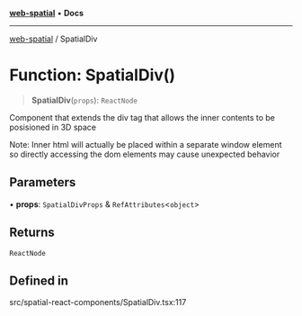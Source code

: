 [**web-spatial**](../README.md) • **Docs**

***

[web-spatial](../globals.md) / SpatialDiv

# Function: SpatialDiv()

> **SpatialDiv**(`props`): `ReactNode`

Component that extends the div tag that allows the inner contents to be posisioned in 3D space

Note: Inner html will actually be placed within a separate window element so directly accessing the dom elements may cause unexpected behavior

## Parameters

• **props**: `SpatialDivProps` & `RefAttributes`\<`object`\>

## Returns

`ReactNode`

## Defined in

src/spatial-react-components/SpatialDiv.tsx:117
